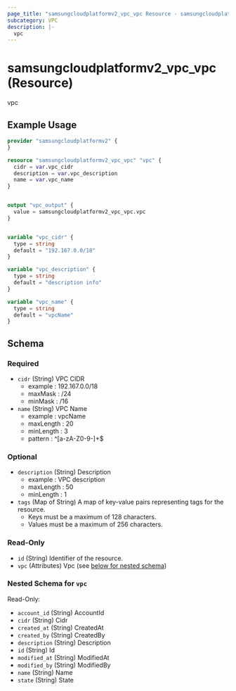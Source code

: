 ```yaml
---
page_title: "samsungcloudplatformv2_vpc_vpc Resource - samsungcloudplatformv2"
subcategory: VPC
description: |-
  vpc
---
```


# samsungcloudplatformv2_vpc_vpc (Resource)

vpc

## Example Usage

```terraform
provider "samsungcloudplatformv2" {
}

resource "samsungcloudplatformv2_vpc_vpc" "vpc" {
  cidr = var.vpc_cidr
  description = var.vpc_description
  name = var.vpc_name
}


output "vpc_output" {
  value = samsungcloudplatformv2_vpc_vpc.vpc
}


variable "vpc_cidr" {
  type = string
  default = "192.167.0.0/18"
}

variable "vpc_description" {
  type = string
  default = "description info"
}

variable "vpc_name" {
  type = string
  default = "vpcName"
}
```

<!-- schema generated by tfplugindocs -->
## Schema

### Required

- `cidr` (String) VPC CIDR
  - example : 192.167.0.0/18
  - maxMask : /24
  - minMask : /16
- `name` (String) VPC Name 
  - example : vpcName
  - maxLength : 20
  - minLength : 3
  - pattern : ^[a-zA-Z0-9-]+$

### Optional

- `description` (String) Description
  - example : VPC description
  - maxLength : 50
  - minLength : 1
- `tags` (Map of String) A map of key-value pairs representing tags for the resource.
  - Keys must be a maximum of 128 characters.
  - Values must be a maximum of 256 characters.

### Read-Only

- `id` (String) Identifier of the resource.
- `vpc` (Attributes) Vpc (see [below for nested schema](#nestedatt--vpc))

<a id="nestedatt--vpc"></a>
### Nested Schema for `vpc`

Read-Only:

- `account_id` (String) AccountId
- `cidr` (String) Cidr
- `created_at` (String) CreatedAt
- `created_by` (String) CreatedBy
- `description` (String) Description
- `id` (String) Id
- `modified_at` (String) ModifiedAt
- `modified_by` (String) ModifiedBy
- `name` (String) Name
- `state` (String) State